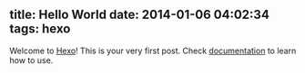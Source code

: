 title: Hello World
date: 2014-01-06 04:02:34
tags: hexo
---

Welcome to [Hexo](http://zespia.tw/hexo)! This is your very first post. Check [documentation](http://zespia.tw/hexo/docs) to learn how to use.
